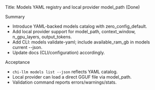 Title: Models YAML registry and local provider model_path (Done)

Summary
- Introduce YAML-backed models catalog with zero_config_default.
- Add local provider support for model_path, context_window, n_gpu_layers, output_tokens.
- Add CLI: models validate-yaml; include available_ram_gb in models current --json.
- Update docs (CLI/configuration) accordingly.

Acceptance
- `chi-llm models list --json` reflects YAML catalog.
- Local provider can load a direct GGUF file via model_path.
- Validation command reports errors/warnings/stats.

